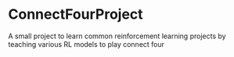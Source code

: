 # ConnectFourProject
A small project to learn common reinforcement learning projects by teaching various RL models to play connect four
